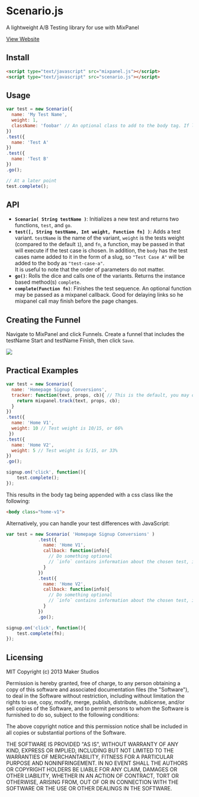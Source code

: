 Scenario.js
===========

A lightweight A/B Testing library for use with MixPanel

<a href="http://makerstudios.github.io/Scenario.js/" target="_blank">View Website</a>

## Install

```html
<script type="text/javascript" src="mixpanel.js"></script>
<script type="text/javascript" src="scenario.js"></script>
```

## Usage

```javascript
var test = new Scenario({
  name: 'My Test Name',
  weight: 1,
  className: 'foobar' // An optional class to add to the body tag. If left empty, the test name will be turned into a slug (i.e. "home-v1")
})
.test({
  name: 'Test A'
})
.test({
  name: 'Test B'
})
.go();

// At a later point
test.complete();
```

## API

* <b>`Scenario( String testName )`</b>: Initializes a new test and returns two functions, `test`, and `go`.
* <b>`test([, String testName, Int weight, Function fn] )`</b>: Adds a test variant. `testName` is the name of the variant, `weight` is the tests weight (compared to the default `1`), and `fn`, a function, may be passed in that will execute if the test case is chosen. In addition, the `body` has the test cases name added to it in the form of a slug, so `"Test Case A"` will be added to the body as `"test-case-a"`. <br />It is useful to note that the order of parameters do not matter.
* <b>`go()`</b>: Rolls the dice and calls one of the variants. Returns the instance based method(s) `complete`.
* <b>`complete(Function fn)`</b>: Finishes the test sequence. An optional function may be passed as a mixpanel callback. Good for delaying links so he mixpanel call may finish before the page changes.


## Creating the Funnel

Navigate to MixPanel and click Funnels. Create a funnel that includes the testName Start and testName Finish, then click `Save`.

<img src="http://i.imgur.com/PvazGJc.png">

## Practical Examples

```javascript
var test = new Scenario({
  name: 'Homepage Signup Conversions',
  tracker: function(text, props, cb){ // This is the default, you may omit it
    return mixpanel.track(text, props, cb);
  }
})
.test({
  name: 'Home V1',
  weight: 10 // Test weight is 10/15, or 66%
 })
.test({
  name: 'Home V2',
  weight: 5 // Test weight is 5/15, or 33%
})
.go();

signup.on('click', function(){
    test.complete();
});
```

This results in the body tag being appended with a css class like the following:

```html
<body class="home-v1">
```

Alternatively, you can handle your test differences with JavaScript:

```javascript
var test = new Scenario( 'Homepage Signup Conversions' )
            .test({
              name: 'Home V1',
              callback: function(info){
                // Do something optional
                // `info` contains information about the chosen test, including weights and odds
              }
            })
            .test({
              name: 'Home V2',
              callback: function(info){
                // Do something optional
                // `info` contains information about the chosen test, including weights and odds
              }
            })
            .go();

signup.on('click', function(){
    test.complete(fn);
});
```


## Licensing
MIT
Copyright (c) 2013 Maker Studios

Permission is hereby granted, free of charge, to any person obtaining a copy
of this software and associated documentation files (the "Software"), to deal
in the Software without restriction, including without limitation the rights
to use, copy, modify, merge, publish, distribute, sublicense, and/or sell
copies of the Software, and to permit persons to whom the Software is
furnished to do so, subject to the following conditions:

The above copyright notice and this permission notice shall be included in
all copies or substantial portions of the Software.

THE SOFTWARE IS PROVIDED "AS IS", WITHOUT WARRANTY OF ANY KIND, EXPRESS OR
IMPLIED, INCLUDING BUT NOT LIMITED TO THE WARRANTIES OF MERCHANTABILITY,
FITNESS FOR A PARTICULAR PURPOSE AND NONINFRINGEMENT. IN NO EVENT SHALL THE
AUTHORS OR COPYRIGHT HOLDERS BE LIABLE FOR ANY CLAIM, DAMAGES OR OTHER
LIABILITY, WHETHER IN AN ACTION OF CONTRACT, TORT OR OTHERWISE, ARISING FROM,
OUT OF OR IN CONNECTION WITH THE SOFTWARE OR THE USE OR OTHER DEALINGS IN
THE SOFTWARE.
